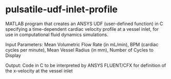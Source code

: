 # pulsatile-udf-inlet-profile
MATLAB program that creates an ANSYS UDF (user-defined function) in C specifying a time-dependent cardiac velocity profile at a vessel inlet, for use in computational fluid dynamics simulations.

Input Parameters: Mean Volumetric Flow Rate (in mL/min), BPM (cardiac cycles per minute), Mean Vessel Radius (in mm), Number of Cycles to Display
    
Output: Code in C to be interpreted by ANSYS FLUENT/CFX for definition of the x-velocity at the vessel inlet
